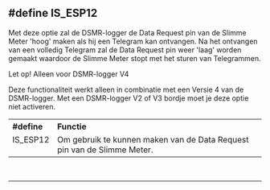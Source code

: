 ## #define IS_ESP12

Met deze optie zal de DSMR-logger de Data Request pin van de Slimme Meter 
'hoog' maken als hij een Telegram kan ontvangen. Na het ontvangen van
een volledig Telegram zal de Data Request pin weer 'laag' worden gemaakt
waardoor de Slimme Meter stopt met het sturen van Telegrammen.
<div class="admonition note">
<p class="admonition-title">Let op! Alleen voor DSMR-logger V4</p>
Deze functionaliteit werkt alleen in combinatie met een Versie 4
van de DSMR-logger. Met een DSMR-logger V2 of V3 bordje moet je
deze optie niet activeren.
</div>

<table>
<tr>
<th align="left">#define</th><th align="left">Functie</th>
</tr><tr>
<td style="vertical-align:top">IS_ESP12</td><td>Om gebruik te kunnen maken van
de Data Request pin van de Slimme Meter.
</tr>
</table>


<br>

---

